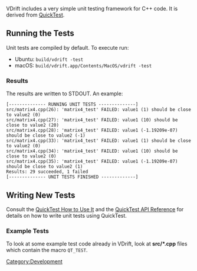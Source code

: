 VDrift includes a very simple unit testing framework for C++ code. It is derived from [QuickTest](http://quicktest.sourceforge.net/).

Running the Tests
-----------------

Unit tests are compiled by default. To execute run:

* Ubuntu: `build/vdrift -test`
* macOS: `build/vdrift.app/Contents/MacOS/vdrift -test`

### Results

The results are written to STDOUT. An example:

    [-------------- RUNNING UNIT TESTS --------------]
    src/matrix4.cpp(26): 'matrix4_test' FAILED: value1 (1) should be close to value2 (0)
    src/matrix4.cpp(27): 'matrix4_test' FAILED: value1 (10) should be close to value2 (20)
    src/matrix4.cpp(28): 'matrix4_test' FAILED: value1 (-1.19209e-07) should be close to value2 (-1)
    src/matrix4.cpp(33): 'matrix4_test' FAILED: value1 (1) should be close to value2 (0)
    src/matrix4.cpp(34): 'matrix4_test' FAILED: value1 (10) should be close to value2 (0)
    src/matrix4.cpp(35): 'matrix4_test' FAILED: value1 (-1.19209e-07) should be close to value2 (1)
    Results: 29 succeeded, 1 failed
    [-------------- UNIT TESTS FINISHED -------------]

Writing New Tests
-----------------

Consult the [QuickTest How to Use It](http://quicktest.sourceforge.net/usage.html) and the [QuickTest API Reference](http://quicktest.sourceforge.net/api.html) for details on how to write unit tests using QuickTest.

### Example Tests

To look at some example test code already in VDrift, look at **src/\*.cpp** files which contain the macro `QT_TEST`.

<Category:Development>
